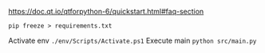 https://doc.qt.io/qtforpython-6/quickstart.html#faq-section


`pip freeze > requirements.txt`

Activate env
`./env/Scripts/Activate.ps1`
Execute main
`python src/main.py`